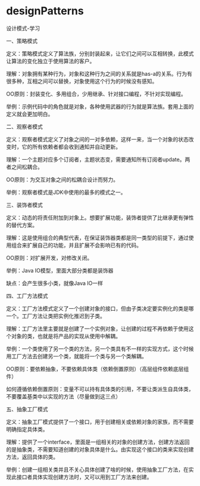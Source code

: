 # designPatterns
设计模式-学习

一、策略模式

定义：策略模式定义了算法族，分别封装起来，让它们之间可以互相转换，此模式让算法的变化独立于使用算法的客户。

理解：对象拥有某种行为，对象和这种行为之间的关系就是has-a的关系。行为有很多种，互相之间可以替换，对象使用这个行为的时候没有感知。

OO原则：封装变化、多用组合，少用继承、针对接口编程，不针对实现编程。

举例：示例代码中的角色就是对象，各种使用武器的行为就是算法族。套用上面的定义就会更加明白。

二、观察者模式

定义：观察者模式定义了对象之间的一对多依赖，这样一来，当一个对象的状态改变时，它的所有依赖者都会收到通知并自动更新。

理解：一个主题对应多个订阅者，主题状态变，需要通知所有订阅者update。两者之间松耦合。

OO原则：为交互对象之间的松耦合设计而努力。

举例：观察者模式是JDK中使用的最多的模式之一。

三、装饰者模式

定义：动态的将责任附加到对象上。想要扩展功能，装饰者提供了比继承更有弹性的替代方案。

理解：这是使用组合的典型代表，在保证装饰器类都是同一类型的前提下，通过使用组合来扩展自己的功能，并且扩展不会影响已有的代码。

OO原则：对扩展开发，对修改关闭。

举例：Java IO模型，里面大部分类都是装饰器

缺点：会产生很多小类，就像Java IO一样

四、工厂方法模式

定义：工厂方法模式定义了一个创建对象的接口，但由子类决定要实例化的类是哪一个。工厂方法让类把实例化推迟到子类。

理解：工厂方法里主要就是创建了一个实例对象，让创建的过程不再依赖于使用这个对象的类，也就是将产品的实现从使用中解耦。

举例：一个类使用了另一个类的方法，另一个类具有不一样的实现方式，这个时候用工厂方法去创建另一个类，就能将一个类与另一个类解耦。

OO原则：要依赖抽象，不要依赖具体类（依赖倒置原则）（高层组件依赖底层组件）

如何遵循依赖倒置原则：变量不可以持有具体类的引用，不要让类派生自具体类，不要覆盖基类中以实现的方法（尽量做到这三点）

五、抽象工厂模式

定义：抽象工厂模式提供了一个接口，用于创建相关或依赖对象的家族，而不需要明确指定具体类。

理解：提供了一个interface，里面是一组相关的对象的创建方法，创建方法返回的是抽象类，不需要知道创建的对象具体是什么。由实现这个接口的类来实现创建方法，返回具体的类。

举例：创建一组相关类并且不关心具体创建了啥的时候，使用抽象工厂方法，在实现此接口者具体实现创建方法时，又可以用到工厂方法来创建。

